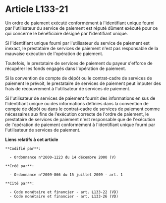 # Article L133-21

Un ordre de paiement exécuté conformément à l'identifiant unique fourni par l'utilisateur du service de paiement est réputé
dûment exécuté pour ce qui concerne le bénéficiaire désigné par l'identifiant unique. 

Si l'identifiant unique fourni par l'utilisateur du service de paiement est inexact, le prestataire de services de paiement
n'est pas responsable de la mauvaise exécution de l'opération de paiement. 

Toutefois, le prestataire de services de paiement du payeur s'efforce de récupérer les fonds engagés dans l'opération de
paiement. 

Si la convention de compte de dépôt ou le contrat-cadre de services de paiement le prévoit, le prestataire de services de
paiement peut imputer des frais de recouvrement à l'utilisateur de services de paiement. 

Si l'utilisateur de services de paiement fournit des informations en sus de l'identifiant unique ou des informations définies
dans la convention de compte de dépôt ou dans le contrat-cadre de services de paiement comme nécessaires aux fins de
l'exécution correcte de l'ordre de paiement, le prestataire de services de paiement n'est responsable que de l'exécution de
l'opération de paiement conformément à l'identifiant unique fourni par l'utilisateur de services de paiement.

**Liens relatifs à cet article**

	**Codifié par**:

	  - Ordonnance n°2000-1223 du 14 décembre 2000 (V)

	**Créé par**:

	  - Ordonnance n°2009-866 du 15 juillet 2009 - art. 1

	**Cité par**:

	  - Code monétaire et financier - art. L133-22 (VD)
	  - Code monétaire et financier - art. L133-26 (VD)
